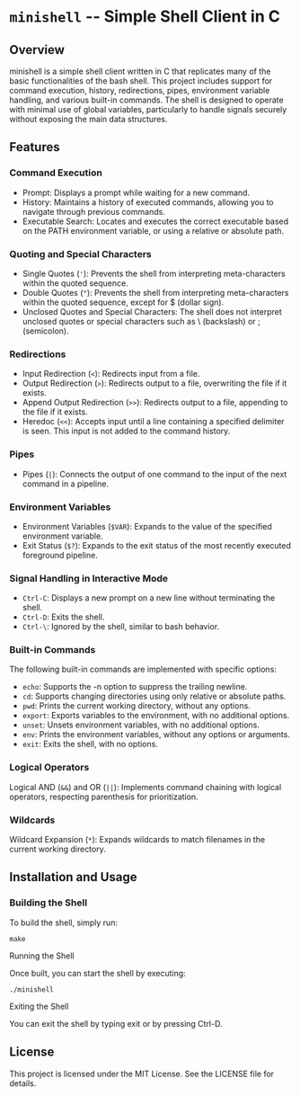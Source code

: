 # `minishell` -- Simple Shell Client in C
## Overview

minishell is a simple shell client written in C that replicates many of the basic functionalities of the bash shell. This project includes support for command execution, history, redirections, pipes, environment variable handling, and various built-in commands. The shell is designed to operate with minimal use of global variables, particularly to handle signals securely without exposing the main data structures.
## Features
### Command Execution
- Prompt: Displays a prompt while waiting for a new command.
- History: Maintains a history of executed commands, allowing you to navigate through previous commands.
- Executable Search: Locates and executes the correct executable based on the PATH environment variable, or using a relative or absolute path.

### Quoting and Special Characters

- Single Quotes (`'`): Prevents the shell from interpreting meta-characters within the quoted sequence.
- Double Quotes (`"`): Prevents the shell from interpreting meta-characters within the quoted sequence, except for $ (dollar sign).
- Unclosed Quotes and Special Characters: The shell does not interpret unclosed quotes or special characters such as \ (backslash) or ; (semicolon).

### Redirections

- Input Redirection (`<`): Redirects input from a file.
- Output Redirection (`>`): Redirects output to a file, overwriting the file if it exists.
- Append Output Redirection (`>>`): Redirects output to a file, appending to the file if it exists.
- Heredoc (`<<`): Accepts input until a line containing a specified delimiter is seen. This input is not added to the command history.

### Pipes
- Pipes (`|`): Connects the output of one command to the input of the next command in a pipeline.

### Environment Variables

- Environment Variables (`$VAR`): Expands to the value of the specified environment variable.
- Exit Status (`$?`): Expands to the exit status of the most recently executed foreground pipeline.

### Signal Handling in Interactive Mode
- `Ctrl-C`: Displays a new prompt on a new line without terminating the shell.
- `Ctrl-D`: Exits the shell.
- `Ctrl-\`: Ignored by the shell, similar to bash behavior.

### Built-in Commands

The following built-in commands are implemented with specific options:

- `echo`: Supports the -n option to suppress the trailing newline.
- `cd`: Supports changing directories using only relative or absolute paths.
- `pwd`: Prints the current working directory, without any options.
- `export`: Exports variables to the environment, with no additional options.
- `unset`: Unsets environment variables, with no additional options.
- `env`: Prints the environment variables, without any options or arguments.
- `exit`: Exits the shell, with no options.

### Logical Operators

 Logical AND (`&&`) and OR (`||`): Implements command chaining with logical operators, respecting parenthesis for prioritization.

### Wildcards

Wildcard Expansion (`*`): Expands wildcards to match filenames in the current working directory.

## Installation and Usage
### Building the Shell

To build the shell, simply run:

```make```

Running the Shell

Once built, you can start the shell by executing:

```./minishell```

Exiting the Shell

You can exit the shell by typing exit or by pressing Ctrl-D.
## License

This project is licensed under the MIT License. See the LICENSE file for details.
